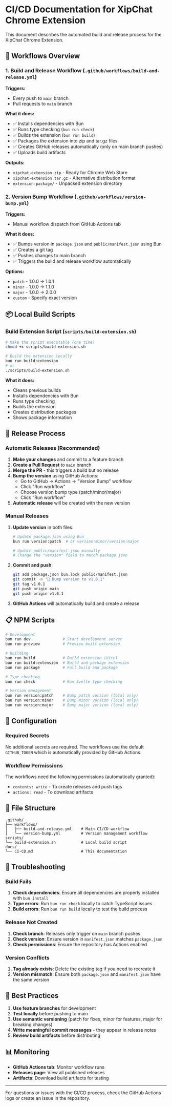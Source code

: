 # CI/CD Documentation for XipChat Chrome Extension

This document describes the automated build and release process for the XipChat Chrome Extension.

## 🚀 Workflows Overview

### 1. Build and Release Workflow (`.github/workflows/build-and-release.yml`)

**Triggers:**

- Every push to `main` branch
- Pull requests to `main` branch

**What it does:**

- ✅ Installs dependencies with Bun
- ✅ Runs type checking (`bun run check`)
- ✅ Builds the extension (`bun run build`)
- ✅ Packages the extension into zip and tar.gz files
- ✅ Creates GitHub releases automatically (only on main branch pushes)
- ✅ Uploads build artifacts

**Outputs:**

- `xipchat-extension.zip` - Ready for Chrome Web Store
- `xipchat-extension.tar.gz` - Alternative distribution format
- `extension-package/` - Unpacked extension directory

### 2. Version Bump Workflow (`.github/workflows/version-bump.yml`)

**Triggers:**

- Manual workflow dispatch from GitHub Actions tab

**What it does:**

- ✅ Bumps version in `package.json` and `public/manifest.json` using Bun
- ✅ Creates a git tag
- ✅ Pushes changes to main branch
- ✅ Triggers the build and release workflow automatically

**Options:**

- `patch` - 1.0.0 → 1.0.1
- `minor` - 1.0.0 → 1.1.0
- `major` - 1.0.0 → 2.0.0
- `custom` - Specify exact version

## 📦 Local Build Scripts

### Build Extension Script (`scripts/build-extension.sh`)

```bash
# Make the script executable (one time)
chmod +x scripts/build-extension.sh

# Build the extension locally
bun run build:extension
# or
./scripts/build-extension.sh
```

**What it does:**

- Cleans previous builds
- Installs dependencies with Bun
- Runs type checking
- Builds the extension
- Creates distribution packages
- Shows package information

## 🔄 Release Process

### Automatic Releases (Recommended)

1. **Make your changes** and commit to a feature branch
2. **Create a Pull Request** to `main` branch
3. **Merge the PR** - this triggers a build but no release
4. **Bump the version** using GitHub Actions:
   - Go to GitHub → Actions → "Version Bump" workflow
   - Click "Run workflow"
   - Choose version bump type (patch/minor/major)
   - Click "Run workflow"
5. **Automatic release** will be created with the new version

### Manual Releases

1. **Update version** in both files:

   ```bash
   # Update package.json using Bun
   bun run version:patch  # or version:minor/version:major

   # Update public/manifest.json manually
   # Change the "version" field to match package.json
   ```

2. **Commit and push**:

   ```bash
   git add package.json bun.lock public/manifest.json
   git commit -m "🔖 Bump version to v1.0.1"
   git tag v1.0.1
   git push origin main
   git push origin v1.0.1
   ```

3. **GitHub Actions** will automatically build and create a release

## 📋 NPM Scripts

```bash
# Development
bun run dev              # Start development server
bun run preview          # Preview built extension

# Building
bun run build            # Build extension (Vite)
bun run build:extension  # Build and package extension
bun run package          # Full build and package

# Type checking
bun run check            # Run Svelte type checking

# Version management
bun run version:patch    # Bump patch version (local only)
bun run version:minor    # Bump minor version (local only)
bun run version:major    # Bump major version (local only)
```

## 🔧 Configuration

### Required Secrets

No additional secrets are required. The workflows use the default `GITHUB_TOKEN` which is automatically provided by GitHub Actions.

### Workflow Permissions

The workflows need the following permissions (automatically granted):

- `contents: write` - To create releases and push tags
- `actions: read` - To download artifacts

## 📁 File Structure

```
.github/
├── workflows/
│   ├── build-and-release.yml    # Main CI/CD workflow
│   └── version-bump.yml         # Version management workflow
scripts/
└── build-extension.sh           # Local build script
docs/
└── CI-CD.md                     # This documentation
```

## 🐛 Troubleshooting

### Build Fails

1. **Check dependencies**: Ensure all dependencies are properly installed with `bun install`
2. **Type errors**: Run `bun run check` locally to catch TypeScript issues
3. **Build errors**: Run `bun run build` locally to test the build process

### Release Not Created

1. **Check branch**: Releases only trigger on `main` branch pushes
2. **Check version**: Ensure version in `manifest.json` matches `package.json`
3. **Check permissions**: Ensure the repository has Actions enabled

### Version Conflicts

1. **Tag already exists**: Delete the existing tag if you need to recreate it
2. **Version mismatch**: Ensure both `package.json` and `manifest.json` have the same version

## 🎯 Best Practices

1. **Use feature branches** for development
2. **Test locally** before pushing to main
3. **Use semantic versioning** (patch for fixes, minor for features, major for breaking changes)
4. **Write meaningful commit messages** - they appear in release notes
5. **Review build artifacts** before distributing

## 📊 Monitoring

- **GitHub Actions tab**: Monitor workflow runs
- **Releases page**: View all published releases
- **Artifacts**: Download build artifacts for testing

---

For questions or issues with the CI/CD process, check the GitHub Actions logs or create an issue in the repository.
